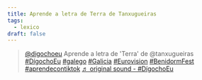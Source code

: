 ```yaml
---
title: Aprende a letra de Terra de Tanxugueiras
tags:
  - lexico
draft: false
---
```



<blockquote class="tiktok-embed" cite="https://www.tiktok.com/@digochoeu/video/7044143105502711046" data-video-id="7044143105502711046" style="max-width: 605px;min-width: 325px;" > <section> <a target="_blank" title="@digochoeu" href="https://www.tiktok.com/@digochoeu">@digochoeu</a> Aprende a letra de &#39;Terra&#39; de @tanxugueiras <a title="dígochoeu" target="_blank" href="https://www.tiktok.com/tag/d%C3%ADgochoeu">#DígochoEu</a> <a title="galego" target="_blank" href="https://www.tiktok.com/tag/galego">#galego</a> <a title="galicia" target="_blank" href="https://www.tiktok.com/tag/galicia">#Galicia</a> <a title="eurovision" target="_blank" href="https://www.tiktok.com/tag/eurovision">#Eurovision</a> <a title="benidormfest" target="_blank" href="https://www.tiktok.com/tag/benidormfest">#BenidormFest</a> <a title="aprendecontiktok" target="_blank" href="https://www.tiktok.com/tag/aprendecontiktok">#aprendecontiktok</a> <a target="_blank" title="♬ original sound - #DígochoEu" href="https://www.tiktok.com/music/original-sound-7044143068643183366">♬ original sound - #DígochoEu</a> </section> </blockquote> <script async src="https://www.tiktok.com/embed.js"></script>